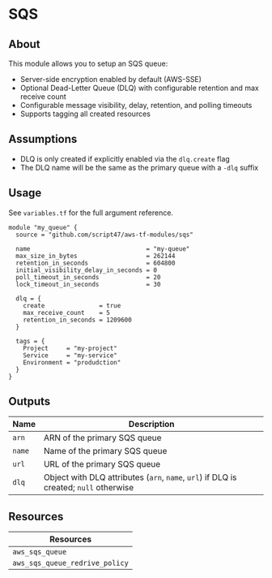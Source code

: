 # SQS

## About

This module allows you to setup an SQS queue:

- Server-side encryption enabled by default (AWS-SSE)
- Optional Dead-Letter Queue (DLQ) with configurable retention and max receive count
- Configurable message visibility, delay, retention, and polling timeouts
- Supports tagging all created resources

## Assumptions

- DLQ is only created if explicitly enabled via the `dlq.create` flag
- The DLQ name will be the same as the primary queue with a `-dlq` suffix

## Usage

See `variables.tf` for the full argument reference.

```hcl
module "my_queue" {
  source = "github.com/script47/aws-tf-modules/sqs"

  name                                = "my-queue"
  max_size_in_bytes                   = 262144
  retention_in_seconds                = 604800
  initial_visibility_delay_in_seconds = 0
  poll_timeout_in_seconds             = 20
  lock_timeout_in_seconds             = 30

  dlq = {
    create               = true
    max_receive_count    = 5
    retention_in_seconds = 1209600
  }

  tags = {
    Project     = "my-project"
    Service     = "my-service"
    Environment = "produdction"
  }
}
```

## Outputs

| Name   | Description                                                                           |
|--------|---------------------------------------------------------------------------------------|
| `arn`  | ARN of the primary SQS queue                                                          |
| `name` | Name of the primary SQS queue                                                         |
| `url`  | URL of the primary SQS queue                                                          |
| `dlq`  | Object with DLQ attributes (`arn`, `name`, `url`) if DLQ is created; `null` otherwise |

## Resources

| Resources                      | 
|--------------------------------|
| `aws_sqs_queue`                |
| `aws_sqs_queue_redrive_policy` |